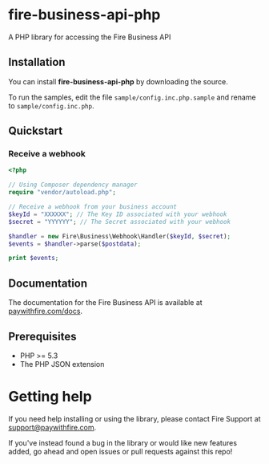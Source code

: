 # fire-business-api-php
A PHP library for accessing the Fire Business API

## Installation

You can install **fire-business-api-php** by downloading the source.

To run the samples, edit the file `sample/config.inc.php.sample` and rename to `sample/config.inc.php`.

## Quickstart

### Receive a webhook

```php
<?php

// Using Composer dependency manager
require "vendor/autoload.php"; 

// Receive a webhook from your business account
$keyId = "XXXXXX"; // The Key ID associated with your webhook
$secret = "YYYYYY"; // The Secret associated with your webhook

$handler = new Fire\Business\Webhook\Handler($keyId, $secret);
$events = $handler->parse($postdata);

print $events;
```

## Documentation

The documentation for the Fire Business API is available at [paywithfire.com/docs][apidocs].

## Prerequisites

* PHP >= 5.3
* The PHP JSON extension

# Getting help

If you need help installing or using the library, please contact Fire Support at support@paywithfire.com.

If you've instead found a bug in the library or would like new features added, go ahead and open issues or pull requests against this repo!

[apidocs]: https://paywithfire.com/docs
